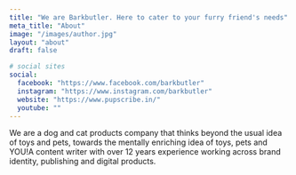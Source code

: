 ```yaml
---
title: "We are Barkbutler. Here to cater to your furry friend's needs"
meta_title: "About"
image: "/images/author.jpg"
layout: "about"
draft: false

# social sites
social:
  facebook: "https://www.facebook.com/barkbutler"
  instagram: "https://www.instagram.com/barkbutler"
  website: "https://www.pupscribe.in/"
  youtube: ""
---
```


We are a dog and cat products company that thinks beyond the usual idea of toys and pets, towards the mentally enriching idea of toys, pets and YOU!A content writer with over 12 years experience working across brand identity, publishing and digital products.
